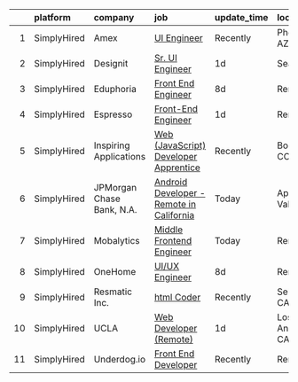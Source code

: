 

|    | platform    | company                   | job                                                                                                                                              | update_time   | location         |
|---:|:------------|:--------------------------|:-------------------------------------------------------------------------------------------------------------------------------------------------|:--------------|:-----------------|
|  1 | SimplyHired | Amex                      | [UI Engineer](https://www.simplyhired.com/job/XmtflUus7rxzwK8DkwN-0kRXfnVZ6_FD1oRnbujA9smskCb6I4rAMA?q=ui+engineer)                              | Recently      | Phoenix, AZ      |
|  2 | SimplyHired | Designit                  | [Sr. UI Engineer](https://www.simplyhired.com/job/QJQkqkDNrjjN1Yir9Qk74i_UGSUuAZLfhE-rttd9gLHNnkSM_yyJew?q=ui+engineer)                          | 1d            | Seattle, WA      |
|  3 | SimplyHired | Eduphoria                 | [Front End Engineer](https://www.simplyhired.com/job/fmg7SZPZ1yk15pgCrQtKp8p5H6-nbK2HxMAsUL8___fqFwagLBdUEw?q=ui+engineer)                       | 8d            | Remote           |
|  4 | SimplyHired | Espresso                  | [Front-End Engineer](https://www.simplyhired.com/job/nZQcxSmfuFoVv1EezEd9rLYQjqEeqMFxMklTmhOj1Z2GwOlgyrmbAw?q=ui+engineer)                       | 1d            | Remote           |
|  5 | SimplyHired | Inspiring Applications    | [Web (JavaScript) Developer Apprentice](https://www.simplyhired.com/job/3YE4RtEbuD7rhtc1jPVngje8vyYwMtf7hZA0TmRumbTRiDqoIOmPfg?q=ui+engineer)    | Recently      | Boulder, CO      |
|  6 | SimplyHired | JPMorgan Chase Bank, N.A. | [Android Developer - Remote in California](https://www.simplyhired.com/job/RtqGyDvBvJ_ZSI-riiaIKG-Q0XLGgloMLSbsJqPCYQDpZR_Xfk0rqQ?q=ui+engineer) | Today         | Apple Valley, CA |
|  7 | SimplyHired | Mobalytics                | [Middle Frontend Engineer](https://www.simplyhired.com/job/qguJaYojI65liE-zWrckO-RsAftSPgX18LJ8Cwhx4HJSCTi_voP2yg?q=ui+engineer)                 | Today         | Remote           |
|  8 | SimplyHired | OneHome                   | [UI/UX Engineer](https://www.simplyhired.com/job/YuhJTOLkG6Kq5nmq7mYvq1wsu_cNU27ZpSeoi6GjVAmQBWaEe-4Jig?q=ui+engineer)                           | 8d            | Remote           |
|  9 | SimplyHired | Resmatic Inc.             | [html Coder](https://www.simplyhired.com/job/1horKlaY2nUszWNGAznbOjFUNCJBjStFQ1YxHY1ditLaUqJVnHJ9Ig?q=ui+engineer)                               | Recently      | Sebastopol, CA   |
| 10 | SimplyHired | UCLA                      | [Web Developer (Remote)](https://www.simplyhired.com/job/rnvrKdYY806OKxGq2r_voMz7qf7L9pCCFXxYhDQX0kT0IMm8MOt5CQ?q=ui+engineer)                   | 1d            | Los Angeles, CA  |
| 11 | SimplyHired | Underdog.io               | [Front End Developer](https://www.simplyhired.com/job/ltsCH16YoyEVkN8D1W1tcMgXA-kPDjk-CCnlpX7XzBltuiw-hVdksQ?q=ui+engineer)                      | Recently      | Remote           |
